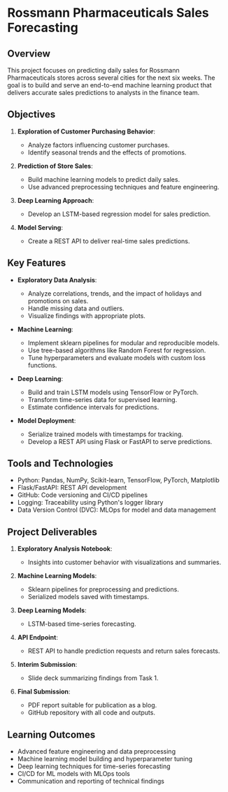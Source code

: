 # Rossmann Pharmaceuticals Sales Forecasting

## Overview

This project focuses on predicting daily sales for Rossmann Pharmaceuticals stores across several cities for the next six weeks. The goal is to build and serve an end-to-end machine learning product that delivers accurate sales predictions to analysts in the finance team.

## Objectives

1. **Exploration of Customer Purchasing Behavior**: 
   - Analyze factors influencing customer purchases.
   - Identify seasonal trends and the effects of promotions.

2. **Prediction of Store Sales**:
   - Build machine learning models to predict daily sales.
   - Use advanced preprocessing techniques and feature engineering.

3. **Deep Learning Approach**:
   - Develop an LSTM-based regression model for sales prediction.

4. **Model Serving**:
   - Create a REST API to deliver real-time sales predictions.

## Key Features

- **Exploratory Data Analysis**: 
  - Analyze correlations, trends, and the impact of holidays and promotions on sales.
  - Handle missing data and outliers.
  - Visualize findings with appropriate plots.

- **Machine Learning**:
  - Implement sklearn pipelines for modular and reproducible models.
  - Use tree-based algorithms like Random Forest for regression.
  - Tune hyperparameters and evaluate models with custom loss functions.

- **Deep Learning**:
  - Build and train LSTM models using TensorFlow or PyTorch.
  - Transform time-series data for supervised learning.
  - Estimate confidence intervals for predictions.

- **Model Deployment**:
  - Serialize trained models with timestamps for tracking.
  - Develop a REST API using Flask or FastAPI to serve predictions.

## Tools and Technologies

- Python: Pandas, NumPy, Scikit-learn, TensorFlow, PyTorch, Matplotlib
- Flask/FastAPI: REST API development
- GitHub: Code versioning and CI/CD pipelines
- Logging: Traceability using Python's logger library
- Data Version Control (DVC): MLOps for model and data management

## Project Deliverables

1. **Exploratory Analysis Notebook**:
   - Insights into customer behavior with visualizations and summaries.

2. **Machine Learning Models**:
   - Sklearn pipelines for preprocessing and predictions.
   - Serialized models saved with timestamps.

3. **Deep Learning Models**:
   - LSTM-based time-series forecasting.

4. **API Endpoint**:
   - REST API to handle prediction requests and return sales forecasts.

5. **Interim Submission**:
   - Slide deck summarizing findings from Task 1.

6. **Final Submission**:
   - PDF report suitable for publication as a blog.
   - GitHub repository with all code and outputs.

## Learning Outcomes

- Advanced feature engineering and data preprocessing
- Machine learning model building and hyperparameter tuning
- Deep learning techniques for time-series forecasting
- CI/CD for ML models with MLOps tools
- Communication and reporting of technical findings



